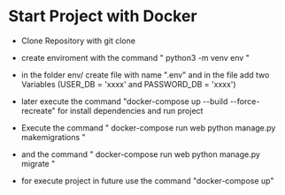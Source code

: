 # Start Project with Docker

- Clone Repository with git clone

- create enviroment with the command " python3 -m venv env "

- in the folder env/ create file with name ".env" and in the file add two Variables (USER_DB = 'xxxx' and PASSWORD_DB = 'xxxx')

- later execute the command "docker-compose up --build --force-recreate" for install dependencies and run project

- Execute the command " docker-compose run web python manage.py makemigrations " 

- and the command " docker-compose run web python manage.py migrate "

- for execute project in future use the command "docker-compose up" 